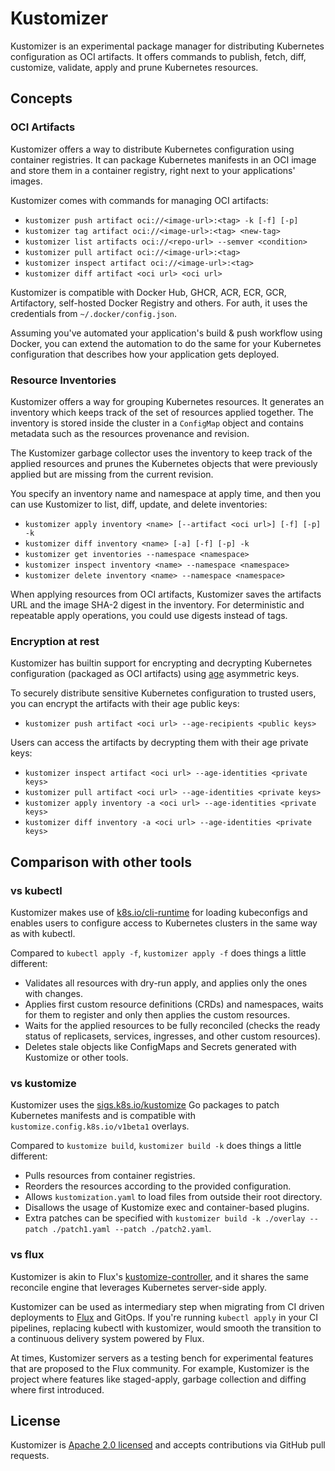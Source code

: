 # Kustomizer

Kustomizer is an experimental package manager for distributing Kubernetes configuration as OCI artifacts.
It offers commands to publish, fetch, diff, customize, validate, apply and prune Kubernetes resources.

## Concepts

### OCI Artifacts

Kustomizer offers a way to distribute Kubernetes configuration using container registries.
It can package Kubernetes manifests in an OCI image and store them in a container registry,
right next to your applications' images.

Kustomizer comes with commands for managing OCI artifacts:

- `kustomizer push artifact oci://<image-url>:<tag> -k [-f] [-p]`
- `kustomizer tag artifact oci://<image-url>:<tag> <new-tag>`
- `kustomizer list artifacts oci://<repo-url> --semver <condition>`
- `kustomizer pull artifact oci://<image-url>:<tag>`
- `kustomizer inspect artifact oci://<image-url>:<tag>`
- `kustomizer diff artifact <oci url> <oci url>`
 
Kustomizer is compatible with Docker Hub, GHCR, ACR, ECR, GCR, Artifactory,
self-hosted Docker Registry and others. For auth, it uses the credentials from `~/.docker/config.json`.

Assuming you've automated your application's build & push workflow using Docker,
you can extend the automation to do the same for your Kubernetes configuration
that describes how your application gets deployed.

### Resource Inventories

Kustomizer offers a way for grouping Kubernetes resources.
It generates an inventory which keeps track of the set of resources applied together.
The inventory is stored inside the cluster in a `ConfigMap` object and contains metadata
such as the resources provenance and revision.

The Kustomizer garbage collector uses the inventory to keep track of the applied resources
and prunes the Kubernetes objects that were previously applied but are missing from the current revision.

You specify an inventory name and namespace at apply time, and then you can use Kustomizer to
list, diff, update, and delete inventories:

- `kustomizer apply inventory <name> [--artifact <oci url>] [-f] [-p] -k`
- `kustomizer diff inventory <name> [-a] [-f] [-p] -k`
- `kustomizer get inventories --namespace <namespace>`
- `kustomizer inspect inventory <name> --namespace <namespace>`
- `kustomizer delete inventory <name> --namespace <namespace>`

When applying resources from OCI artifacts, Kustomizer saves the artifacts URL and
the image SHA-2 digest in the inventory. For deterministic and repeatable apply operations,
you could use digests instead of tags.

### Encryption at rest

Kustomizer has builtin support for encrypting and decrypting Kubernetes configuration (packaged as OCI artifacts)
using [age](https://github.com/FiloSottile/age) asymmetric keys.

To securely distribute sensitive Kubernetes configuration to trusted users,
you can encrypt the artifacts with their age public keys:

- `kustomizer push artifact <oci url> --age-recipients <public keys>`

Users can access the artifacts by decrypting them with their age private keys:

- `kustomizer inspect artifact <oci url> --age-identities <private keys>`
- `kustomizer pull artifact <oci url> --age-identities <private keys>`
- `kustomizer apply inventory -a <oci url> --age-identities <private keys>`
- `kustomizer diff inventory -a <oci url> --age-identities <private keys>`

## Comparison with other tools

### vs kubectl

Kustomizer makes use of [k8s.io/cli-runtime](https://pkg.go.dev/k8s.io/cli-runtime)
for loading kubeconfigs and enables users to configure access to Kubernetes clusters
in the same way as with kubectl.

Compared to `kubectl apply -f`, `kustomizer apply -f` does things a little different:

- Validates all resources with dry-run apply, and applies only the ones with changes.
- Applies first custom resource definitions (CRDs) and namespaces, waits for them to register and only then applies the custom resources.
- Waits for the applied resources to be fully reconciled (checks the ready status of replicasets, services, ingresses, and other custom resources).
- Deletes stale objects like ConfigMaps and Secrets generated with Kustomize or other tools.

### vs kustomize

Kustomizer uses the [sigs.k8s.io/kustomize](https://pkg.go.dev/sigs.k8s.io/kustomize/api)
Go packages to patch Kubernetes manifests and is compatible with `kustomize.config.k8s.io/v1beta1` overlays.

Compared to `kustomize build`, `kustomizer build -k` does things a little different:

- Pulls resources from container registries.
- Reorders the resources according to the provided configuration.
- Allows `kustomization.yaml` to load files from outside their root directory.
- Disallows the usage of Kustomize exec and container-based plugins.
- Extra patches can be specified with `kustomizer build -k ./overlay --patch ./patch1.yaml --patch ./patch2.yaml`.

### vs flux

Kustomizer is akin to Flux's [kustomize-controller](https://github.com/fluxcd/kustomize-controller), and it shares
the same reconcile engine that leverages Kubernetes server-side apply.

Kustomizer can be used as intermediary step when migrating from CI driven deployments
to [Flux](https://fluxcd.io/) and GitOps. If you're running `kubectl apply` in your CI pipelines,
replacing kubectl with kustomizer, would smooth the transition to a continuous delivery system powered by Flux.

At times, Kustomizer servers as a testing bench for experimental features that are proposed to the Flux community.
For example, Kustomizer is the project where features like staged-apply, garbage collection and diffing where first introduced.

## License

Kustomizer is [Apache 2.0 licensed](https://github.com/stefanprodan/kustomizer/blob/main/LICENSE)
and accepts contributions via GitHub pull requests.
